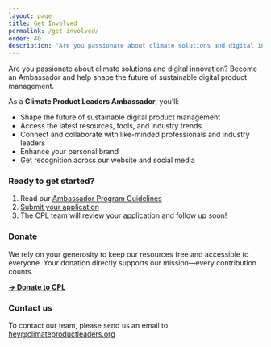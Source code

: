 ```yaml
---
layout: page
title: Get Involved
permalink: /get-involved/
order: 40
description: "Are you passionate about climate solutions and digital innovation? Become an Ambassador and help shape the future of sustainable digital product management."
---
```


Are you passionate about climate solutions and digital innovation? Become an Ambassador and help shape the future of sustainable digital product management.

As a **Climate Product Leaders Ambassador**, you’ll:
- Shape the future of sustainable digital product management
- Access the latest resources, tools, and industry trends
- Connect and collaborate with like-minded professionals and industry leaders
- Enhance your personal brand
- Get recognition across our website and social media

### Ready to get started?

1. Read our [Ambassador Program Guidelines](/ambassador-program/)
2. [Submit your application](https://forms.gle/Go7d9AcwagPEX6Jy7)
3. The CPL team will review your application and follow up soon!

### Donate

We rely on your generosity to keep our resources free and accessible to everyone. Your donation directly supports our mission—every contribution counts.

[**→ Donate to CPL**](/donate)

### Contact us
To contact our team, please send us an email to hey@climateproductleaders.org

